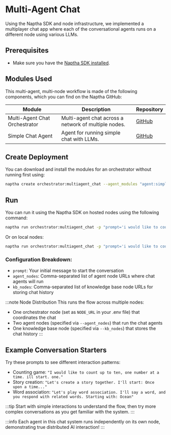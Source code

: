 # Multi-Agent Chat

Using the Naptha SDK and node infrastructure, we implemented a multiplayer chat app where each of the conversational agents runs on a different node using various LLMs.

## Prerequisites

- Make sure you have the [Naptha SDK installed](/GettingStarted/Installation).

## Modules Used

This multi-agent, multi-node workflow is made of the following components, which you can find on the Naptha GitHub:

<!-- * [Multi-Agent Chat Orchestrator](https://github.com/NapthaAI/multiagent_chat)
* [Simple Chat Agent](https://github.com/NapthaAI/simple_chat_agent) -->

| Module | Description | Repository |
|--------|-------------|------------|
| Multi-Agent Chat Orchestrator | Multi-agent chat across a network of multiple nodes. | [GitHub](https://github.com/NapthaAI/multiagent_chat) |
| Simple Chat Agent | Agent for running simple chat with LLMs. | [GitHub](https://github.com/NapthaAI/simple_chat_agent) |

## Create Deployment

You can download and install the modules for an orchestrator without running first using:

```bash
naptha create orchestrator:multiagent_chat --agent_modules "agent:simple_chat_agent,agent:simple_chat_agent" --agent_nodes "node.naptha.ai,node1.naptha.ai" --kb_modules "kb:groupchat_kb" --kb_nodes "node.naptha.ai"
```

## Run

You can run it using the Naptha SDK on hosted nodes using the following command:

```bash
naptha run orchestrator:multiagent_chat -p "prompt='i would like to count up to ten, one number at a time. ill start. one.'" --agent_nodes "node.naptha.ai,node1.naptha.ai" --kb_nodes "node.naptha.ai"
```

Or on local nodes:

```bash
naptha run orchestrator:multiagent_chat -p "prompt='i would like to count up to ten, one number at a time. ill start. one.'" --agent_nodes "localhost,localhost" --kb_nodes "localhost"
```

### Configuration Breakdown:
- `prompt`: Your initial message to start the conversation
- `agent_nodes`: Comma-separated list of agent node URLs where chat agents will run
- `kb_nodes`: Comma-separated list of knowledge base node URLs for storing chat history

:::note Node Distribution
This runs the flow across multiple nodes:
- One orchestrator node (set as `NODE_URL` in your .env file) that coordinates the chat
- Two agent nodes (specified via `--agent_nodes`) that run the chat agents
- One knowledge base node (specified via `--kb_nodes`) that stores the chat history
:::

## Example Conversation Starters

Try these prompts to see different interaction patterns:
- Counting game: `"I would like to count up to ten, one number at a time. ill start. one."`
- Story creation: `"Let's create a story together. I'll start: Once upon a time..."`
- Word association: `"Let's play word association. I'll say a word, and you respond with related words. Starting with: Ocean"`

:::tip
Start with simple interactions to understand the flow, then try more complex conversations as you get familiar with the system.
:::

:::info
Each agent in this chat system runs independently on its own node, demonstrating true distributed AI interaction!
:::